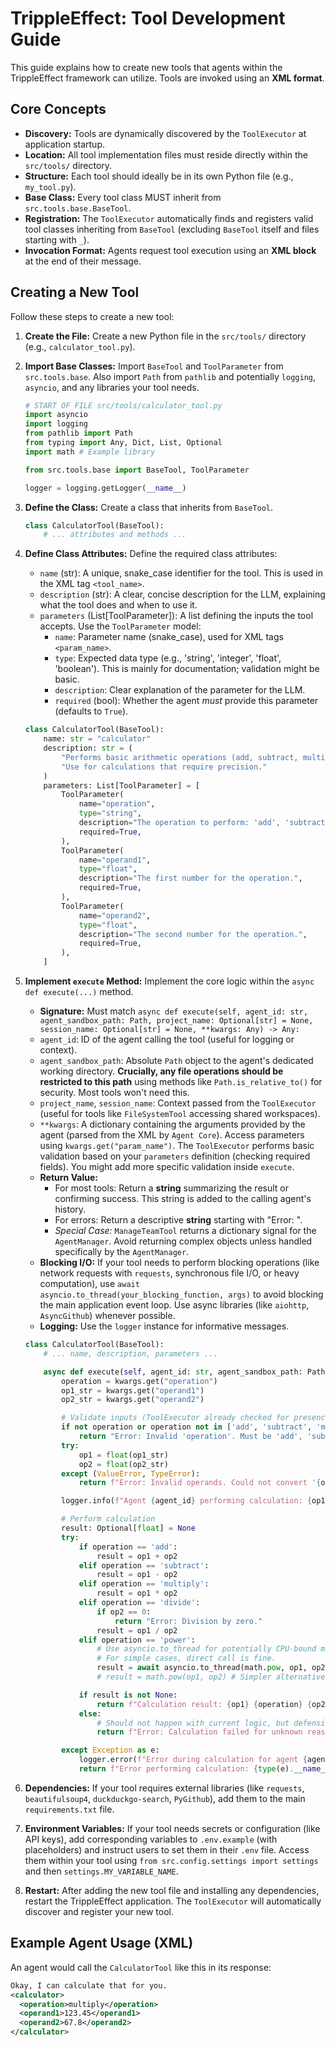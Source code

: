 <!-- # START OF FILE helperfiles/TOOL_MAKING.md -->
# TrippleEffect: Tool Development Guide

This guide explains how to create new tools that agents within the TrippleEffect framework can utilize. Tools are invoked using an **XML format**.

## Core Concepts

*   **Discovery:** Tools are dynamically discovered by the `ToolExecutor` at application startup.
*   **Location:** All tool implementation files must reside directly within the `src/tools/` directory.
*   **Structure:** Each tool should ideally be in its own Python file (e.g., `my_tool.py`).
*   **Base Class:** Every tool class MUST inherit from `src.tools.base.BaseTool`.
*   **Registration:** The `ToolExecutor` automatically finds and registers valid tool classes inheriting from `BaseTool` (excluding `BaseTool` itself and files starting with `_`).
*   **Invocation Format:** Agents request tool execution using an **XML block** at the end of their message.

## Creating a New Tool

Follow these steps to create a new tool:

1.  **Create the File:** Create a new Python file in the `src/tools/` directory (e.g., `calculator_tool.py`).

2.  **Import Base Classes:** Import `BaseTool` and `ToolParameter` from `src.tools.base`. Also import `Path` from `pathlib` and potentially `logging`, `asyncio`, and any libraries your tool needs.

    ```python
    # START OF FILE src/tools/calculator_tool.py
    import asyncio
    import logging
    from pathlib import Path
    from typing import Any, Dict, List, Optional
    import math # Example library

    from src.tools.base import BaseTool, ToolParameter

    logger = logging.getLogger(__name__)
    ```

3.  **Define the Class:** Create a class that inherits from `BaseTool`.

    ```python
    class CalculatorTool(BaseTool):
        # ... attributes and methods ...
    ```

4.  **Define Class Attributes:** Define the required class attributes:
    *   `name` (str): A unique, snake\_case identifier for the tool. This is used in the XML tag `<tool_name>`.
    *   `description` (str): A clear, concise description for the LLM, explaining what the tool does and when to use it.
    *   `parameters` (List[ToolParameter]): A list defining the inputs the tool accepts. Use the `ToolParameter` model:
        *   `name`: Parameter name (snake\_case), used for XML tags `<param_name>`.
        *   `type`: Expected data type (e.g., 'string', 'integer', 'float', 'boolean'). This is mainly for documentation; validation might be basic.
        *   `description`: Clear explanation of the parameter for the LLM.
        *   `required` (bool): Whether the agent *must* provide this parameter (defaults to `True`).

    ```python
    class CalculatorTool(BaseTool):
        name: str = "calculator"
        description: str = (
            "Performs basic arithmetic operations (add, subtract, multiply, divide, power). "
            "Use for calculations that require precision."
        )
        parameters: List[ToolParameter] = [
            ToolParameter(
                name="operation",
                type="string",
                description="The operation to perform: 'add', 'subtract', 'multiply', 'divide', 'power'.",
                required=True,
            ),
            ToolParameter(
                name="operand1",
                type="float",
                description="The first number for the operation.",
                required=True,
            ),
            ToolParameter(
                name="operand2",
                type="float",
                description="The second number for the operation.",
                required=True,
            ),
        ]
    ```

5.  **Implement `execute` Method:** Implement the core logic within the `async def execute(...)` method.
    *   **Signature:** Must match `async def execute(self, agent_id: str, agent_sandbox_path: Path, project_name: Optional[str] = None, session_name: Optional[str] = None, **kwargs: Any) -> Any:`
    *   `agent_id`: ID of the agent calling the tool (useful for logging or context).
    *   `agent_sandbox_path`: Absolute `Path` object to the agent's dedicated working directory. **Crucially, any file operations should be restricted to this path** using methods like `Path.is_relative_to()` for security. Most tools won't need this.
    *   `project_name`, `session_name`: Context passed from the `ToolExecutor` (useful for tools like `FileSystemTool` accessing shared workspaces).
    *   `**kwargs`: A dictionary containing the arguments provided by the agent (parsed from the XML by `Agent Core`). Access parameters using `kwargs.get("param_name")`. The `ToolExecutor` performs basic validation based on your `parameters` definition (checking required fields). You might add more specific validation inside `execute`.
    *   **Return Value:**
        *   For most tools: Return a **string** summarizing the result or confirming success. This string is added to the calling agent's history.
        *   For errors: Return a descriptive **string** starting with "Error: ".
        *   *Special Case:* `ManageTeamTool` returns a dictionary signal for the `AgentManager`. Avoid returning complex objects unless handled specifically by the `AgentManager`.
    *   **Blocking I/O:** If your tool needs to perform blocking operations (like network requests with `requests`, synchronous file I/O, or heavy computation), use `await asyncio.to_thread(your_blocking_function, args)` to avoid blocking the main application event loop. Use async libraries (like `aiohttp`, `AsyncGithub`) whenever possible.
    *   **Logging:** Use the `logger` instance for informative messages.

    ```python
    class CalculatorTool(BaseTool):
        # ... name, description, parameters ...

        async def execute(self, agent_id: str, agent_sandbox_path: Path, project_name: Optional[str] = None, session_name: Optional[str] = None, **kwargs: Any) -> Any:
            operation = kwargs.get("operation")
            op1_str = kwargs.get("operand1")
            op2_str = kwargs.get("operand2")

            # Validate inputs (ToolExecutor already checked for presence if required)
            if not operation or operation not in ['add', 'subtract', 'multiply', 'divide', 'power']:
                return "Error: Invalid 'operation'. Must be 'add', 'subtract', 'multiply', 'divide', or 'power'."
            try:
                op1 = float(op1_str)
                op2 = float(op2_str)
            except (ValueError, TypeError):
                return f"Error: Invalid operands. Could not convert '{op1_str}' or '{op2_str}' to numbers."

            logger.info(f"Agent {agent_id} performing calculation: {op1} {operation} {op2}")

            # Perform calculation
            result: Optional[float] = None
            try:
                if operation == 'add':
                    result = op1 + op2
                elif operation == 'subtract':
                    result = op1 - op2
                elif operation == 'multiply':
                    result = op1 * op2
                elif operation == 'divide':
                    if op2 == 0:
                        return "Error: Division by zero."
                    result = op1 / op2
                elif operation == 'power':
                    # Use asyncio.to_thread for potentially CPU-bound math.pow if numbers were huge
                    # For simple cases, direct call is fine.
                    result = await asyncio.to_thread(math.pow, op1, op2)
                    # result = math.pow(op1, op2) # Simpler alternative for typical cases

                if result is not None:
                    return f"Calculation result: {op1} {operation} {op2} = {result}"
                else:
                    # Should not happen with current logic, but defensive
                    return f"Error: Calculation failed for unknown reason."

            except Exception as e:
                logger.error(f"Error during calculation for agent {agent_id}: {e}", exc_info=True)
                return f"Error performing calculation: {type(e).__name__}"

    ```

6.  **Dependencies:** If your tool requires external libraries (like `requests`, `beautifulsoup4`, `duckduckgo-search`, `PyGithub`), add them to the main `requirements.txt` file.

7.  **Environment Variables:** If your tool needs secrets or configuration (like API keys), add corresponding variables to `.env.example` (with placeholders) and instruct users to set them in their `.env` file. Access them within your tool using `from src.config.settings import settings` and then `settings.MY_VARIABLE_NAME`.

8.  **Restart:** After adding the new tool file and installing any dependencies, restart the TrippleEffect application. The `ToolExecutor` will automatically discover and register your new tool.

## Example Agent Usage (XML)

An agent would call the `CalculatorTool` like this in its response:

```xml
Okay, I can calculate that for you.
<calculator>
  <operation>multiply</operation>
  <operand1>123.45</operand1>
  <operand2>67.8</operand2>
</calculator>
